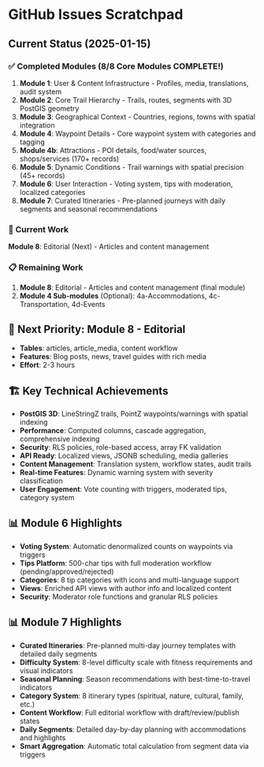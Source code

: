 # GitHub Issues Scratchpad

## Current Status (2025-01-15)

### ✅ Completed Modules (8/8 Core Modules COMPLETE!)
1. **Module 1**: User & Content Infrastructure - Profiles, media, translations, audit system
2. **Module 2**: Core Trail Hierarchy - Trails, routes, segments with 3D PostGIS geometry
3. **Module 3**: Geographical Context - Countries, regions, towns with spatial integration
4. **Module 4**: Waypoint Details - Core waypoint system with categories and tagging
5. **Module 4b**: Attractions - POI details, food/water sources, shops/services (170+ records)
6. **Module 5**: Dynamic Conditions - Trail warnings with spatial precision (45+ records)
7. **Module 6**: User Interaction - Voting system, tips with moderation, localized categories
8. **Module 7**: Curated Itineraries - Pre-planned journeys with daily segments and seasonal recommendations

### 🚧 Current Work
**Module 8**: Editorial (Next) - Articles and content management

### 📋 Remaining Work
1. **Module 8**: Editorial - Articles and content management (final module)
2. **Module 4 Sub-modules** (Optional): 4a-Accommodations, 4c-Transportation, 4d-Events

## 🎯 Next Priority: Module 8 - Editorial
- **Tables**: articles, article_media, content workflow
- **Features**: Blog posts, news, travel guides with rich media
- **Effort**: 2-3 hours

## 🏗️ Key Technical Achievements
- **PostGIS 3D**: LineStringZ trails, PointZ waypoints/warnings with spatial indexing
- **Performance**: Computed columns, cascade aggregation, comprehensive indexing
- **Security**: RLS policies, role-based access, array FK validation  
- **API Ready**: Localized views, JSONB scheduling, media galleries
- **Content Management**: Translation system, workflow states, audit trails
- **Real-time Features**: Dynamic warning system with severity classification
- **User Engagement**: Vote counting with triggers, moderated tips, category system

## 📊 Module 6 Highlights
- **Voting System**: Automatic denormalized counts on waypoints via triggers
- **Tips Platform**: 500-char tips with full moderation workflow (pending/approved/rejected)
- **Categories**: 8 tip categories with icons and multi-language support
- **Views**: Enriched API views with author info and localized content
- **Security**: Moderator role functions and granular RLS policies

## 📊 Module 7 Highlights
- **Curated Itineraries**: Pre-planned multi-day journey templates with detailed daily segments
- **Difficulty System**: 8-level difficulty scale with fitness requirements and visual indicators
- **Seasonal Planning**: Season recommendations with best-time-to-travel indicators
- **Category System**: 8 itinerary types (spiritual, nature, cultural, family, etc.)
- **Content Workflow**: Full editorial workflow with draft/review/publish states
- **Daily Segments**: Detailed day-by-day planning with accommodations and highlights
- **Smart Aggregation**: Automatic total calculation from segment data via triggers